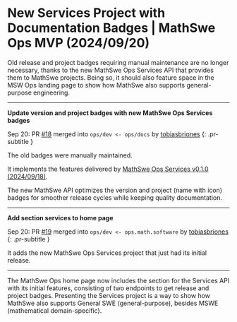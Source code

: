 <!-- Copyright (c) 2024 Tobias Briones. All rights reserved. -->
<!-- SPDX-License-Identifier: CC-BY-4.0 -->
<!-- This file is part of https://github.com/tobiasbriones/blog -->

# New Services Project with Documentation Badges | MathSwe Ops MVP (2024/09/20)

Old release and project badges requiring manual maintenance are no longer
necessary, thanks to the new MathSwe Ops Services API that provides them to
MathSwe projects. Being so, it should also feature space in the MSW Ops landing
page to show how MathSwe also supports general-purpose engineering.

---

**Update version and project badges with new MathSwe Ops Services badges**

Sep 20: PR [#18](https://github.com/mathswe-ops/mathswe-ops---mvp/pull/18) merged into `ops/dev <- ops/docs` by [tobiasbriones](https://github.com/tobiasbriones)
{: .pr-subtitle }

The old badges were manually maintained.

It implements the features delivered by [MathSwe Ops Services v0.1.0
(2024/09/18)](https://blog.mathsoftware.engineer/mathswe-ops-services-v-0-1-0-2024-09-18).

The new MathSwe API optimizes the version and project (name with icon) badges
for smoother release cycles while keeping quality documentation.

---

**Add section services to home page**

Sep 20: PR [#19](https://github.com/mathswe-ops/mathswe-ops---mvp/pull/19) merged into `ops/dev <- ops.math.software` by [tobiasbriones](https://github.com/tobiasbriones)
{: .pr-subtitle }

It adds the new MathSwe Ops Services project that just had its initial release.

---

The MathSwe Ops home page now includes the section for the Services API with its
initial features, consisting of two endpoints to get release and project badges.
Presenting the Services project is a way to show how MathSwe also supports
General SWE (general-purpose), besides MSWE (mathematical domain-specific).
